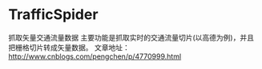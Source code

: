 # TrafficSpider
抓取矢量交通流量数据
主要功能是抓取实时的交通流量切片(以高德为例)，并且把栅格切片转成矢量数据。
文章地址：http://www.cnblogs.com/pengchen/p/4770999.html
